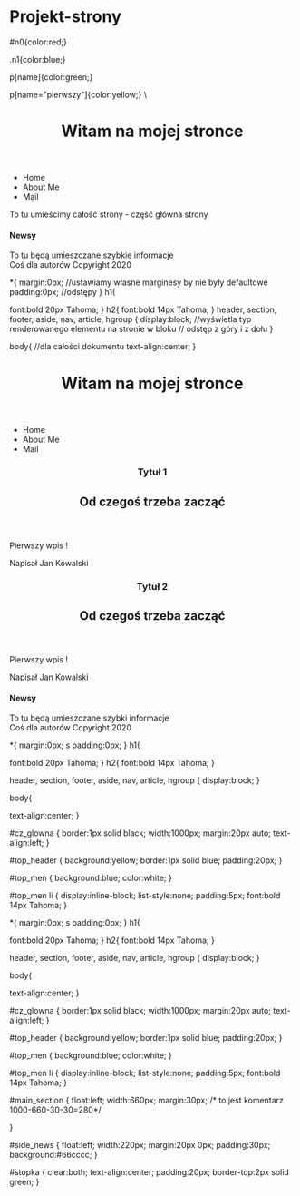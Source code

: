 # Projekt-strony

<!doctype html>

<html lang="pl">

<head>
<meta charset="utf-8"/>
<title> M O J A S T R O N A</title>
<link rel="stylesheet" href="main.css">
</head>

<body>


</body>




</html>

#n0{color:red;}

.n1{color:blue;}

p[name]{color:green;}

p[name="pierwszy"]{color:yellow;}
\\<!doctype html>

<html lang="pl">

<head>
<meta charset="utf-8"/>
<title> M O J A S T R O N A</title>
<link rel="stylesheet" href="main.css">
</head>

<body>
<header>
<h1>
Witam na mojej stronce
</h1>
</header>

<nav>
<ul>
<li> Home</li>
<li> About Me</li>
<li> Mail</li>
</ul>
</nav>

<section>
To tu umieścimy całość strony - część główna strony
</section>

<aside>
<h4>
Newsy
</h4>
To tu będą umieszczane szybkie informacje
</aside>

<footer>
Coś dla autorów
Copyright 2020
</footer>

</body>




</html>


*{
margin:0px; //ustawiamy własne marginesy by nie były defaultowe
padding:0px; //odstępy
}
h1{

font:bold 20px Tahoma;
}
h2{
font:bold 14px Tahoma;
}
header, section, footer, aside, nav, article, hgroup
{
display:block; //wyświetla typ renderowanego elementu na stronie w bloku
// odstęp z góry i z dołu
}

body{
//dla całości dokumentu
text-align:center;
}

<!doctype html>

<html lang="pl">

<head>
<meta charset="utf-8"/>
<title> M O J A S T R O N A</title>
<link rel="stylesheet" href="main2.css">
</head>

<body>

<div id="cz_glowna">

<header id="top_header">
<h1>
Witam na mojej stronce
</h1>
</header>

<nav id="top_men">
<ul>
<li> Home</li>
<li> About Me</li>
<li> Mail</li>
</ul>
</nav>

<section id="main section">

<article>
<header>
<hgroup>
<h1>Tytuł 1</h1>
<h2>Od czegoś trzeba zacząć</h2>
</hgroup>
</header>
<p>Pierwszy wpis !</p>
<footer>
<p> Napisał Jan Kowalski </p>
</footer>
</article>

<article>
<header>
<hgroup>
<h1>Tytuł 2</h1>
<h2>Od czegoś trzeba zacząć</h2>
</hgroup>
</header>
<p>Pierwszy wpis !</p>
<footer>
<p> Napisał Jan Kowalski </p>
</footer>
</article>

</section>

<aside id="side_news">
<h4>
Newsy
</h4>
To tu będą umieszczane szybki informacje
</aside>

<footer id="stopka">
Coś dla autorów
Copyright 2020
</footer>

</div>

</body>




</html>

*{
margin:0px; s
padding:0px;
}
h1{

font:bold 20px Tahoma;
}
h2{
font:bold 14px Tahoma;
}

header, section, footer, aside, nav, article, hgroup
{
display:block;
}

body{

text-align:center;
}

#cz_glowna
{
border:1px solid black;
width:1000px;
margin:20px auto;
text-align:left;
}

#top_header
{
background:yellow;
border:1px solid blue;
padding:20px;
}

#top_men
{
background:blue;
color:white;
}

#top_men li
{
display:inline-block;
list-style:none;
padding:5px;
font:bold 14px Tahoma;
}

*{
margin:0px; s
padding:0px;
}
h1{

font:bold 20px Tahoma;
}
h2{
font:bold 14px Tahoma;
}

header, section, footer, aside, nav, article, hgroup
{
display:block;
}

body{

text-align:center;
}

#cz_glowna
{
border:1px solid black;
width:1000px;
margin:20px auto;
text-align:left;
}

#top_header
{
background:yellow;
border:1px solid blue;
padding:20px;
}

#top_men
{
background:blue;
color:white;
}

#top_men li
{
display:inline-block;
list-style:none;
padding:5px;
font:bold 14px Tahoma;
}

#main_section
{
float:left;
width:660px;
margin:30px; /* to jest komentarz 1000-660-30-30=280*/

}

#side_news
{
float:left;
width:220px;
margin:20px 0px;
padding:30px;
background:#66cccc;
}

#stopka
{
clear:both;
text-align:center;
padding:20px;
border-top:2px solid green;
}
